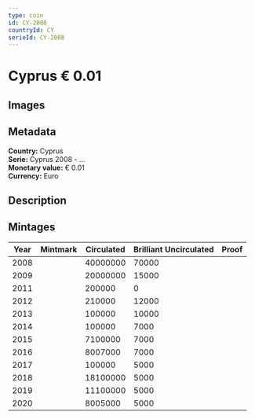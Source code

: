 ```yaml
---
type: coin
id: CY-2008
countryId: CY
serieId: CY-2008
---
```


# Cyprus € 0.01

## Images


## Metadata

**Country:** Cyprus\
**Serie:** Cyprus 2008 - ...\
**Monetary value:** € 0.01\
**Currency:** Euro

## Description


## Mintages
| Year | Mintmark | Circulated | Brilliant Uncirculated | Proof |
| ---- | -------- | ---------- | ---------------------- | ----- |
| 2008 |  | 40000000| 70000 |  |
| 2009 |  | 20000000| 15000 |  |
| 2011 |  | 200000| 0 |  |
| 2012 |  | 210000| 12000 |  |
| 2013 |  | 100000| 10000 |  |
| 2014 |  | 100000| 7000 |  |
| 2015 |  | 7100000| 7000 |  |
| 2016 |  | 8007000| 7000 |  |
| 2017 |  | 100000| 5000 |  |
| 2018 |  | 18100000| 5000 |  |
| 2019 |  | 11100000| 5000 |  |
| 2020 |  | 8005000| 5000 |  |
